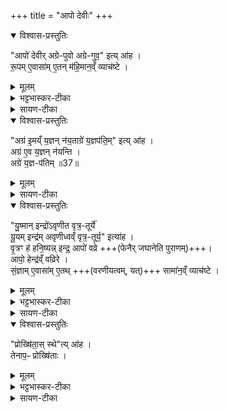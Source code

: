+++
title = "आपो देवीः"
+++

<details open><summary>विश्वास-प्रस्तुतिः</summary>

"आपो॑ देवीर् अग्रे-पुवो अग्रे-गुव॒" इत्य् आ॑ह ।  
रू॒पम् ए॒वासा॑म् ए॒तन् म॑हि॒मान॒व्ँ व्याच॑ष्टे ।  
</details>

<details><summary>मूलम्</summary>

"आपो॑ देवीरग्रेपुवो अग्रेगुव॒" इत्या॑ह ।  
रू॒पमे॒वासा॑मे॒तन्म॑हि॒मान॒व्ँव्याच॑ष्टे ।  
</details>

<details><summary>भट्टभास्कर-टीका</summary>

3आपो देवीरिति उन्महयन्नुपोत्तिष्ठति ॥ अस्य मन्त्रस्य एतत्स्वरूपमेव आसां अपां महिमानं देवनशीलत्वादिकं व्याचष्टे न व्याख्येयं किंचित् ।
</details>

<details><summary>सायण-टीका</summary>

ततोऽत्र किंचिद्ध्याख्येयं नास्तीत्याह — “आपो देवीरग्रेपुवो अग्रेगुव इत्याह। रूपमेवाऽऽसा मेतन्महिमानं व्याचष्टे” (ब्रा. का. ३ प्र. २ अ. ५) इति।   

__________________________________________________

ततः पूर्वमापो देवीरित्ययमुदकाभिमन्त्राणमन्त्र आम्नातव्य इत्यभिप्रेत्य पूर्ववद्व्याचष्टे — “आपो देवीरग्रे पुवो अग्रेगुव इत्याह। रूपमेवाऽऽसामेतन्महिमानं व्याचष्टे। 
</details>

<details open><summary>विश्वास-प्रस्तुतिः</summary>

"अग्र॑ इ॒मय्ँ य॒ज्ञन् न॑य॒ताग्रे॑ य॒ज्ञप॑ति॒म्" इत्य् आ॑ह ।  
अग्र॑ ए॒व य॒ज्ञन् न॑यन्ति ।  
अग्रे॑ य॒ज्ञ-प॑तिम् ॥37॥
</details>

<details><summary>मूलम्</summary>

"अग्र॑ इ॒मय्ँय॒ज्ञन्न॑य॒ताग्रे॑ य॒ज्ञप॑ति॒""मित्या॑ह ।  
अग्र॑ ए॒व य॒ज्ञन्न॑यन्ति ।  
अग्रे॑ य॒ज्ञप॑तिम् ॥37॥
</details>


<details><summary>सायण-टीका</summary>

मध्यमभागे प्रार्थितं कार्यमापो नोपेक्षन्त इत्याह — “अग्र इमं यज्ञं नयताग्रे यज्ञपतिमित्याह। अग्र एव यज्ञ नयन्ति। अग्रे यज्ञपतिम्” (ब्रा. का. ३ प्र. २ अ. ५) इति।  
_________________________________________________
अग्र इमं यज्ञं नयताग्रे यज्ञपतिमित्याह। अग्र एव यज्ञं नयन्ति। अग्रे यज्ञपतिम्। 
</details>

<details open><summary>विश्वास-प्रस्तुतिः</summary>

"यु॒ष्मान् इन्द्रो॑ऽवृणीत वृत्र॒-तूर्ये॑  
यू॒यम् इन्द्र॑म् अवृणीध्वव्ँ वृत्र॒-तूर्य॒" इत्या॑ह ।  
वृ॒त्रꣳ ह॑ हनि॒ष्यन्न् इन्द्र॒ आपो॑ वव्रे +++(फेनैर् जघानेति पुराणम्)+++।  
आपो॒ हेन्द्र॑व्ँ वव्रिरे ।  
सं॒ज्ञाम् ए॒वासा॑म् ए॒तथ् +++(वरणीयत्वम्, यत्)+++ सामा॑न॒व्ँ व्याच॑ष्टे ।
</details>

<details><summary>मूलम्</summary>

"यु॒ष्मानिन्द्रो॑ऽवृणीत वृत्र॒तूर्ये॑ यू॒यमिन्द्र॑मवृणीध्वव्ँवृत्र॒तूर्य॒" इत्या॑ह ।  
वृ॒त्रꣳ ह॑ हनि॒ष्यन्निन्द्र॒ आपो॑ वव्रे ।  
आपो॒ हेन्द्र॑व्ँवव्रिरे ।  
सं॒ज्ञामे॒वासा॑मे॒तथ्सामा॑न॒व्ँ व्याच॑ष्टे ।
</details>

<details><summary>भट्टभास्कर-टीका</summary>

संज्ञामेवेति ।  
आसां इन्द्रेण यत्सामानं समानत्वं वरणीयत्वं एतदेव आसां संज्ञा । 'देवीः' इत्यादिकां बुद्धिसंश्लेषं वा व्याचष्टे ।  
अ-तादृग्-गुणत्वे इन्द्रेणावरणीयत्वात् । समान-शब्दः उद्गात्रादिर् द्रष्टव्यः ॥
</details>

<details><summary>सायण-टीका</summary>

ब्राह्मणान्तरप्रसिद्धं परस्परसापेक्षत्वमेवं तृतीयभागे दर्शयतीत्याह — “युष्मानिन्द्रोऽवृणीत वृत्रतूर्ये यूयमिन्द्रमवृणीध्वं वृत्रतूर्य इत्याह। वृत्रꣳ ह हनिष्यन्निन्द्र आपो वव्रे। आपो हेन्द्रं वव्रिरे। संज्ञामेवाऽऽसामेतत्सामानं व्याचष्टे” (ब्रा. का. ३ प्र. २ अ. ५) इति। आपो वव्र इति च्छान्दसो दीर्घः। वृत्राद्भीतायेन्द्राय प्रजापतिर्वज्रमद्भिः प्रक्षाल्य ददावित्यसाविन्द्रस्योदकापेक्षत्वप्रसिद्धिर्वृत्रꣳ हेतिशब्देन सूच्यते।  
______________________________________________

युष्मानिन्द्रोऽवृणीत वृत्रतूर्ये यूयमिन्द्रमवृणीध्वं वृत्रतूर्य इत्याह। वृत्रꣳ हनिष्यन्निन्द्र आपो वर्वे। आपो हेन्द्रं विव्रिरे। संज्ञामेवाऽऽसामेतत्सामानं व्याचष्टे। 
</details>

<details open><summary>विश्वास-प्रस्तुतिः</summary>

"प्रोख्षि॑ता॒स् स्थे"त्य् आ॑ह ।  
तेनाप॒ᳶ प्रोख्षि॑ताः ।
</details>

<details><summary>मूलम्</summary>

"प्रोख्षि॑ता॒स्स्थे"त्या॑ह ।  
तेनाप॒ᳶ प्रोख्षि॑ताः ।
</details>

<details><summary>भट्टभास्कर-टीका</summary>

4प्रोक्षितास्स्थेति प्रोक्षणीप्रोक्षणम् ॥  
तेनाप इति 'प्रोक्षितास्स्थ' इति वचनादेव आपः प्रोक्षिता भवन्ति,  
न त्व् अन्याभिरद्भिः प्रोक्षणम् । उक्तं च 'ब्रह्मणेति ब्रूयात्' इति ॥
</details> 

<details><summary>सायण-टीका</summary>

मन्त्रपाठ एवापां प्रोक्षणमित्याह — “प्रोक्षिताः स्थेत्याह। तेनाऽऽपः प्रोक्षिताः” (ब्रा. का. ३ प्र. २ अ. ५) इति।  
__________________________________________

प्रोक्षिताः स्थेत्याह। तेनाऽऽपः प्रोक्षिताः” (ब्रा. का. ३ प्र. ३ अ. ६) इति।
</details>

